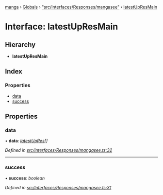 [manga](../README.md) › [Globals](../globals.md) › ["src/Interfaces/Responses/mangasee"](../modules/_src_interfaces_responses_mangasee_.md) › [latestUpResMain](_src_interfaces_responses_mangasee_.latestupresmain.md)

# Interface: latestUpResMain

## Hierarchy

* **latestUpResMain**

## Index

### Properties

* [data](_src_interfaces_responses_mangasee_.latestupresmain.md#data)
* [success](_src_interfaces_responses_mangasee_.latestupresmain.md#success)

## Properties

###  data

• **data**: *[latestUpRes](_src_interfaces_responses_mangasee_.latestupres.md)[]*

*Defined in [src/Interfaces/Responses/mangasee.ts:32](https://github.com/tushar1210/manga-node/blob/3ac409b/src/Interfaces/Responses/mangasee.ts#L32)*

___

###  success

• **success**: *boolean*

*Defined in [src/Interfaces/Responses/mangasee.ts:31](https://github.com/tushar1210/manga-node/blob/3ac409b/src/Interfaces/Responses/mangasee.ts#L31)*

